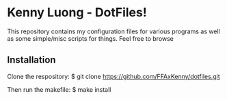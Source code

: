 Kenny Luong - DotFiles!
===================

This repository contains my configuration files for various programs
as well as some simple/misc scripts for things. Feel free to browse


## Installation

Clone the respository:
    $ git clone https://github.com/FFAxKenny/dotfiles.git

Then run the makefile:
    $ make install

